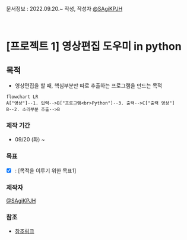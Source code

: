 문서정보 : 2022.09.20.~ 작성, 작성자 [@SAgiKPJH](https://github.com/SAgiKPJH)

<br>

# [프로젝트 1] 영상편집 도우미 in python

## 목적

- 영상편집을 할 때, 핵심부분만 따로 추출하는 프로그램을 만드는 목적

```mermaid
flowchart LR
A["영상"]--1. 입력-->B["프로그램<br>Python"]--3. 출력-->C["출력 영상"]
B--2. 소리부분 추출-->B
```


### 제작 기간
- 09/20 (화) ~


### 목표
- [x] : [목적을 이루기 위한 목표1]


### 제작자
[@SAgiKPJH](https://github.com/SAgiKPJH)

### 참조

- [참조링크](참조링크)